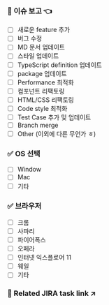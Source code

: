 ### 🤔 이슈 보고 👈
<!--
1. Describe the source of requirement, like related issue link.
-->
- [ ] 새로운 feature 추가
- [ ] 버그 수정
- [ ] MD 문서 업데이트
- [ ] 스타일 업데이트
- [ ] TypeScript definition 업데이트
- [ ] package 업데이트
- [ ] Performance 최적화
- [ ] 컴포넌트 리팩토링
- [ ] HTML/CSS 리팩토링
- [ ] Code style 최적화
- [ ] Test Case 추가 및 업데이트
- [ ] Branch merge
- [ ] Other (이외에 다른 무언가 ㅎ)

### ✅ OS 선택
<!--
1. Describe the source of requirement, like related issue link.
-->
- [ ] Window
- [ ] Mac
- [ ] 기타

### ✅ 브라우저 
<!--
1. Describe the source of requirement, like related issue link.
-->
- [ ] 크롬
- [ ] 사파리
- [ ] 파이어폭스
- [ ] 오페라
- [ ] 인터넷 익스플로어 11
- [ ] 웨일
- [ ] 기타

### 🔗 Related JIRA task link ↗

<!--
1. Describe the source of requirement, like related issue link.
-->